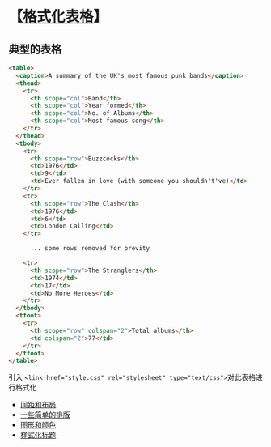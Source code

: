 # 【[格式化表格](https://developer.mozilla.org/zh-CN/docs/Learn/CSS/Building_blocks/Styling_tables)】

## 典型的表格

```html
<table>
  <caption>A summary of the UK's most famous punk bands</caption>
  <thead>
    <tr>
      <th scope="col">Band</th>
      <th scope="col">Year formed</th>
      <th scope="col">No. of Albums</th>
      <th scope="col">Most famous song</th>
    </tr>
  </thead>
  <tbody>
    <tr>
      <th scope="row">Buzzcocks</th>
      <td>1976</td>
      <td>9</td>
      <td>Ever fallen in love (with someone you shouldn't've)</td>
    </tr>
    <tr>
      <th scope="row">The Clash</th>
      <td>1976</td>
      <td>6</td>
      <td>London Calling</td>
    </tr>

      ... some rows removed for brevity

    <tr>
      <th scope="row">The Stranglers</th>
      <td>1974</td>
      <td>17</td>
      <td>No More Heroes</td>
    </tr>
  </tbody>
  <tfoot>
    <tr>
      <th scope="row" colspan="2">Total albums</th>
      <td colspan="2">77</td>
    </tr>
  </tfoot>
</table>
```

引入 `<link href="style.css" rel="stylesheet" type="text/css">`对此表格进行格式化

* [间距和布局](https://developer.mozilla.org/zh-CN/docs/Learn/CSS/Building_blocks/Styling_tables#%E9%97%B4%E8%B7%9D%E5%92%8C%E5%B8%83%E5%B1%80)
* [一些简单的排版](https://developer.mozilla.org/zh-CN/docs/Learn/CSS/Building_blocks/Styling_tables#%E4%B8%80%E4%BA%9B%E7%AE%80%E5%8D%95%E7%9A%84%E6%8E%92%E7%89%88%EF%BC%9A)
* [图形和颜色](https://developer.mozilla.org/zh-CN/docs/Learn/CSS/Building_blocks/Styling_tables#%E5%9B%BE%E5%BD%A2%E5%92%8C%E9%A2%9C%E8%89%B2)
* [样式化标题](https://developer.mozilla.org/zh-CN/docs/Learn/CSS/Building_blocks/Styling_tables#%E6%A0%B7%E5%BC%8F%E5%8C%96%E6%A0%87%E9%A2%98)